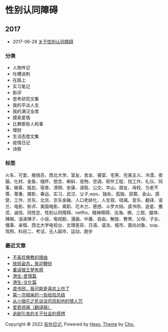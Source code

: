 # 性别认同障碍

## 2017

-   2017-06-28 [关于性别认同障碍](/d/about-gender-identity-disorder/ "关于性别认同障碍")

### 分类

-   人物传记
-   吐槽讽刺
-   在路上
-   实习笔记
-   影评
-   思考研究文集
-   我的平淡人生
-   我的满汉全席
-   摸索爱情
-   比赛那些人和事
-   理财
-   生活态度文集
-   疫情日记
-   诗歌

### 标签

火车、可爱、推销员、西北大学、室友、舍友、寝室、宅男、完美主义、冷漠、夜猫、化材、金鱼、缅怀、想念、蝌蚪、宠物、空调、软件工程、找工作、礼仪、同事、做客、尴尬、宿舍、清明、安康、请假、公交、华山、朋友、母校、为老不尊、尊重、摄影、春运、实习、武汉、父子,wps、独处、孤独、寂寞、金山、感受、工作、京东、北京、京东金融、人口老龄化、人生观、琉璃、音乐、翻译、诺兰、电影、影评、美国电影、离职、花木兰、感想、斗罗大陆、虞书欣、追星、撒谎、诚信、同性恋、性别认同障碍、netflix、精神障碍、法海、佛、三观、媒体、辣椒、油泼辣子、小说、电视剧、漫画、中庸、自由、解放、教育、父母、子女、懂事、亲情、西北大学电视台、文理差异、日语、语法、城市、面向对象、oop、驾照、科目二、考试、无人超市、运动、跑步

### 最近文章

-   [不喜欢佛教的理由](/d/why-do-i-hate-buddha/)
-   [放低姿态，笑迎鞭挞](/d/live-low/)
-   [重读狼王梦有感](/d/on-langwangmeng/)
-   [港生-爱情篇](/d/gang-life-chapter-love/)
-   [港生-文化篇](/d/gang-life-chapter-culture/)
-   [虞书欣，我可能是喜欢上你了](/d/yushuxin-i-am-your-fan-now/)
-   [第一次相亲的一些经验总结](/d/first-time-on-blind-dating/)
-   [从小银花之死谈谈司凤和他的情人咒](/d/l&r-about-sfs-and-lover-spell/)
-   [爱若琉璃（翻译稿）](/d/love-like-glaze-en/)
-   [追剧引发的关于社会的感想](/d/watch-shows-and-got-some-thoughts/) 

Copyright © 2022 [告你日记.](/.) Powered by [Hexo.](https://hexo.io) [Theme](https://github.com/tufu9441/maupassant-hexo) by [Cho.](https://github.com/pagecho)